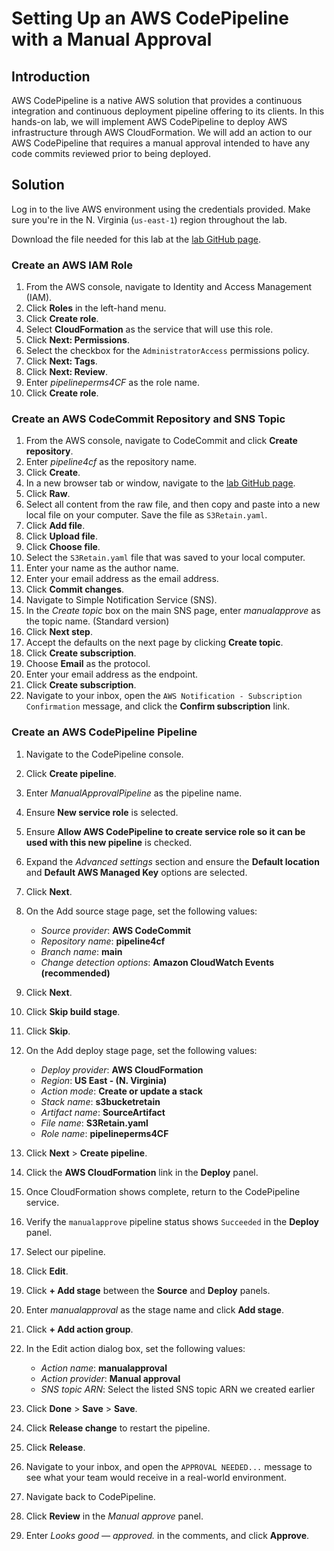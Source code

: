 # Setting Up an AWS CodePipeline with a Manual Approval

## Introduction

AWS CodePipeline is a native AWS solution that provides a continuous integration and continuous deployment pipeline offering to its clients. In this hands-on lab, we will implement AWS CodePipeline to deploy AWS infrastructure through AWS CloudFormation. We will add an action to our AWS CodePipeline that requires a manual approval intended to have any code commits reviewed prior to being deployed.

## Solution

Log in to the live AWS environment using the credentials provided. Make sure you're in the N. Virginia (`us-east-1`) region throughout the lab.

Download the file needed for this lab at the [lab GitHub page](https://github.com/natonic/Developer-Tools-Deep-Dive/tree/master/Labs/CodePipelineWithManualApproval).

### Create an AWS IAM Role

1. From the AWS console, navigate to Identity and Access Management (IAM).
2. Click **Roles** in the left-hand menu.
3. Click **Create role**.
4. Select **CloudFormation** as the service that will use this role.
5. Click **Next: Permissions**.
6. Select the checkbox for the `AdministratorAccess` permissions policy.
7. Click **Next: Tags**.
8. Click **Next: Review**.
9. Enter *pipelineperms4CF* as the role name.
10. Click **Create role**.

### Create an AWS CodeCommit Repository and SNS Topic

1. From the AWS console, navigate to CodeCommit and click **Create repository**.
2. Enter *pipeline4cf* as the repository name.
3. Click **Create**.
4. In a new browser tab or window, navigate to the [lab GitHub page](https://github.com/natonic/Developer-Tools-Deep-Dive/tree/master/Labs/CodePipelineWithManualApproval).
5. Click **Raw**.
6. Select all content from the raw file, and then copy and paste into a new local file on your computer. Save the file as `S3Retain.yaml`.
7. Click **Add file**.
8. Click **Upload file**.
9. Click **Choose file**.
10. Select the `S3Retain.yaml` file that was saved to your local computer.
11. Enter your name as the author name.
12. Enter your email address as the email address.
13. Click **Commit changes**.
14. Navigate to Simple Notification Service (SNS).
15. In the *Create topic* box on the main SNS page, enter *manualapprove* as the topic name. (Standard version)
16. Click **Next step**.
17. Accept the defaults on the next page by clicking **Create topic**.
18. Click **Create subscription**.
19. Choose **Email** as the protocol.
20. Enter your email address as the endpoint.
21. Click **Create subscription**.
22. Navigate to your inbox, open the `AWS Notification - Subscription Confirmation` message, and click the **Confirm subscription** link.

### Create an AWS CodePipeline Pipeline

1. Navigate to the CodePipeline console.

2. Click **Create pipeline**.

3. Enter *ManualApprovalPipeline* as the pipeline name.

4. Ensure **New service role** is selected.

5. Ensure **Allow AWS CodePipeline to create service role so it can be used with this new pipeline** is checked.

6. Expand the *Advanced settings* section and ensure the **Default location** and **Default AWS Managed Key** options are selected.

7. Click **Next**.

8. On the Add source stage page, set the following values:

    - *Source provider*: **AWS CodeCommit**
    - *Repository name*: **pipeline4cf**
    - *Branch name*: **main**
    - *Change detection options*: **Amazon CloudWatch Events (recommended)**

9. Click **Next**.

10. Click **Skip build stage**.

11. Click **Skip**.

12. On the Add deploy stage page, set the following values:

    - *Deploy provider*: **AWS CloudFormation**
    - *Region*: **US East - (N. Virginia)**
    - *Action mode*: **Create or update a stack**
    - *Stack name*: **s3bucketretain**
    - *Artifact name*: **SourceArtifact**
    - *File name*: **S3Retain.yaml**
    - *Role name*: **pipelineperms4CF**

13. Click **Next** > **Create pipeline**.

14. Click the **AWS CloudFormation** link in the **Deploy** panel.

15. Once CloudFormation shows complete, return to the CodePipeline service.

16. Verify the `manualapprove` pipeline status shows `Succeeded` in the **Deploy** panel.

17. Select our pipeline.

18. Click **Edit**.

19. Click **+ Add stage** between the **Source** and **Deploy** panels.

20. Enter *manualapproval* as the stage name and click **Add stage**.

21. Click **+ Add action group**.

22. In the Edit action dialog box, set the following values:

    - *Action name*: **manualapproval**
    - *Action provider*: **Manual approval**
    - *SNS topic ARN*: Select the listed SNS topic ARN we created earlier

23. Click **Done** > **Save** > **Save**.

24. Click **Release change** to restart the pipeline.

25. Click **Release**.

26. Navigate to your inbox, and open the `APPROVAL NEEDED...` message to see what your team would receive in a real-world environment.

27. Navigate back to CodePipeline.

28. Click **Review** in the *Manual approve* panel.

29. Enter *Looks good — approved.* in the comments, and click **Approve**.
